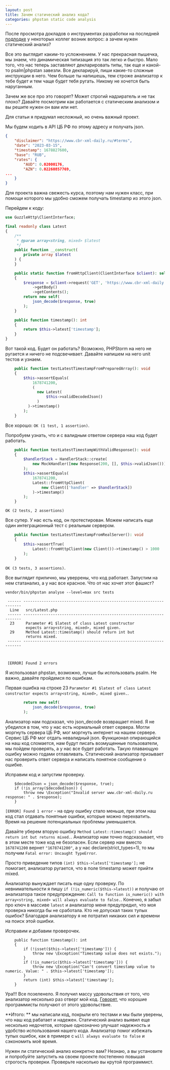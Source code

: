 ```yaml
---
layout: post
title: Зачем статический анализ кода?
categories: phpstan static code analysis
---
```


После просмотра докладов о инструментах разработки на последней [подлодке](https://podlodka.io/phpcrew)
у некоторых коллег возник вопрос: а зачем нужен статический анализ?

Все это выглядит каким-то усложнением. У нас прекрасная пышечка, мы знаем, что динамическая типизация это так легко и быстро.
Мало того, что нас теперь заставляют декларировать типы, так еще и какой-то psalm|phpstan завезли. Все декларируй, пиши какие-то сложные инструкции в него. 
Чем больше ты напишешь, тем строже анализатор к тебе будет и тем чаще будет тебя ругать. Никому не хочется быть наруганным. 

Зачем же все про это говорят? Может строгий надзиратель и не так плохо? Давайте посмотрим как работается с статическим анализом и вы решите нужен он вам или нет. 

Для статьи я придумал несложный, но очень важный проект. 

Мы будем ходить в API ЦБ РФ по этому адресу и получать json. 

```json
{
    "disclaimer": "https://www.cbr-xml-daily.ru/#terms",
    "date": "2023-03-15",
    "timestamp": 1678827600,
    "base": "RUB",
    "rates": {
        "AUD": 0.02000176,
        "AZN": 0.02260857769,
...
    }
}
```

Для проекта важна свежесть курса, поэтому нам нужен класс, при помощи которого мы удобно сможем получать timestamp из этого json.

Перейдем к коду: 

```php
use GuzzleHttp\ClientInterface;

final readonly class Latest
{
    /**
     * @param array<string, mixed> $latest
     */
    public function __construct(
        private array $latest
    ) {
    }

    public static function fromHttpClient(ClientInterface $client): self
    {
        $response = $client->request('GET', 'https://www.cbr-xml-daily.ru/latest.js')
            ->getBody()
            ->getContents();
        return new self(
            json_decode($response, true)
        );
    }

    public function timestamp(): int
    {
        return $this->latest['timestamp'];
    }
}
```

Вот такой код. Будет он работать? Возможно, PHPStorm на него не ругается и ничего не подсвечивает. Давайте напишем на него unit тестов и узнаем. 

```php
    public function testLatestTimestampFromPreparedArray(): void
    {
        $this->assertEquals(
            1678741200,
            (
              new Latest(
                  $this->validDecodedJson()
              )
          )->timestamp()
        );
    }
``` 

Все хорошо: `OK (1 test, 1 assertion)`.

Попробуем узнать, что и с валидным ответом сервера наш код будет работать. 

```php
    public function testLatestTimestampWithValidResponse(): void
    {
        $handlerStack = HandlerStack::create(
            new MockHandler([new Response(200, [], $this->validJson())])
        );
        $this->assertEquals(
            1678741200,
            Latest::fromHttpClient(
            	new Client(['handler' => $handlerStack])
            )->timestamp()
        );
    }

```

`OK (2 tests, 2 assertions)` 

Все супер. У нас есть код, он протестирован. Можем написать еще один интеграционный тест с реальным сервером.

```php
    public function testLatestTimestampFromRealServer(): void
    {
        $this->assertTrue(
            Latest::fromHttpClient(new Client())->timestamp() > 1000
        );
    }
```

`OK (3 tests, 3 assertions)`. 

Все выглядит прилично, мы уверрены, что код работает. Запустим на нем статанализ, а у нас все красное. Что от нас хочет этот фашист? 

```
vendor/bin/phpstan analyse --level=max src tests

 ------ --------------------------------------------------------------------- 
  Line   src/Latest.php                                                       
 ------ --------------------------------------------------------------------- 
  23     Parameter #1 $latest of class Latest constructor  
         expects array<string, mixed>, mixed given.                           
  29     Method Latest::timestamp() should return int but  
         returns mixed.                                                       
 ------ --------------------------------------------------------------------- 


                                                                                
 [ERROR] Found 2 errors 

```

Я использовал phpstan, возможно, лучше бы использовать psalm. Не важно, давайте пройдемся по ошибкам. 

Первая ошибка на строке 23 `Parameter #1 $latest of class Latest constructor expects array<string, mixed>, mixed given.`.

```php
        return new self(
            json_decode($response, true)
        );

```

Анализатор нам подсказал, что json_decode возвращает mixed. Я не убедился в том, что у нас есть нормальный ответ сервера. 
Могли моргнуть сервера ЦБ РФ, мог моргнуть интернет на нашем сервере. Сервис ЦБ РФ мог отдать невалидный json.
Функционал опирающийся на наш код сломается, нам будут писать возмущенные пользователи, мы пойдем проверять, а у нас все будет работать. 
Такую плавающую ошибку можно годами отлавливать. Статический анализатор призывает нас проверить ответ сервера и написать понятное сообщение о ошибке. 

Исправим код и запустим проверку. 

```
    $decodedJson = json_decode($response, true);
    if (!is_array($decodedJson)) {
        throw new \Exception("Invalid server www.cbr-xml-daily.ru response: " . $response);
    }
```

`[ERROR] Found 1 error` - на одну ошибку стало меньше, при этом наш код стал отдавать понятные ошибки, которые можно перехватить. 
Время на решение потенциальных проблемы уменьшается. 

Давайте уберем вторую ошибку `Method Latest::timestamp() should return int but returns mixed.`. Анализатор нам точно подсказывает, что в этом месте тоже код не безопасен. Если сервер нам вместо `1678741200` вернет `"1678741200"`, а у нас declare(strict_types=1), то мы получим  `Fatal error: Uncaught TypeError`. 

Просто приведение типов `(int) $this->latest['timestamp'];` не помогает, анализатор ругается, что в поле timestamp может прийти mixed. 


Анализатор вынуждает писать еще одну проверку. По невнимательности я пишу `if (!is_numeric($this->latest))` и получаю от анализатора такое предупреждение:
`Call to function is_numeric() with array<string, mixed> will always evaluate to false.`. Конечно, я забыл про ключ в массиве `latest` и анализатор меня предупредил, что моя проверка никогда бы не сработала. Кто не допускал таких тупых ошибок? Благодаря анализатору я не потратил никаких сил и времени на поиск этой ошибки. 

Исправим и добавим проверочек.

```
    public function timestamp(): int
    {
        if (!isset($this->latest['timestamp'])) {
            throw new \Exception("Timestamp value does not exists.");
        }
        if (!is_numeric($this->latest['timestamp'])) {
            throw new \Exception("Can't convert timestamp value to numeric. Value: " . $this->latest['timestamp']);
        }
        return (int) $this->latest['timestamp'];
    }
```

Ура!!! Все позеленело. Я получил массу удовольствия от того, что анализатор несколько раз отверг мой код. [Говорят](https://www.youtube.com/watch?v=7rtQ4yQVAK0), что хорошие программисты получают от этого удовольствие. 


**Итого: ** мы написали код, покрыли его тестами и мы были уверены, что наш код рабатает и надежен.
Статический анализ выявил еще несколько недочетов, которые однозначно улучшат надежность и удобство использования нашего кода. 
Анализатор помог избежать тупых ошибок, как в примере с `will always evaluate to false` и сэкономить моё время. 

Нужен ли статический анализ конкретно вам? Незнаю, а вы установите и попробуйте запустить на своем проекте постепенно повышая строгость проверки. 
Проверьте насколько вы крутой программист.